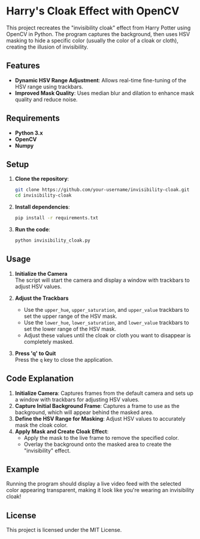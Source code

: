 
# Harry's Cloak Effect with OpenCV

This project recreates the "invisibility cloak" effect from Harry Potter using OpenCV in Python. The program captures the background, then uses HSV masking to hide a specific color (usually the color of a cloak or cloth), creating the illusion of invisibility.

## Features

- **Dynamic HSV Range Adjustment**: Allows real-time fine-tuning of the HSV range using trackbars.
- **Improved Mask Quality**: Uses median blur and dilation to enhance mask quality and reduce noise.

## Requirements

- **Python 3.x**
- **OpenCV**
- **Numpy**

## Setup

1. **Clone the repository**:
   ```bash
   git clone https://github.com/your-username/invisibility-cloak.git
   cd invisibility-cloak
   ```

2. **Install dependencies**:
   ```bash
   pip install -r requirements.txt
   ```

3. **Run the code**:
   ```bash
   python invisibility_cloak.py
   ```

## Usage

1. **Initialize the Camera**  
   The script will start the camera and display a window with trackbars to adjust HSV values.

2. **Adjust the Trackbars**  
   - Use the `upper_hue`, `upper_saturation`, and `upper_value` trackbars to set the upper range of the HSV mask.
   - Use the `lower_hue`, `lower_saturation`, and `lower_value` trackbars to set the lower range of the HSV mask.
   - Adjust these values until the cloak or cloth you want to disappear is completely masked.

3. **Press 'q' to Quit**  
   Press the `q` key to close the application.

## Code Explanation

1. **Initialize Camera**: Captures frames from the default camera and sets up a window with trackbars for adjusting HSV values.
2. **Capture Initial Background Frame**: Captures a frame to use as the background, which will appear behind the masked area.
3. **Define the HSV Range for Masking**: Adjust HSV values to accurately mask the cloak color.
4. **Apply Mask and Create Cloak Effect**:
   - Apply the mask to the live frame to remove the specified color.
   - Overlay the background onto the masked area to create the "invisibility" effect.

## Example

Running the program should display a live video feed with the selected color appearing transparent, making it look like you're wearing an invisibility cloak!

## License

This project is licensed under the MIT License.
